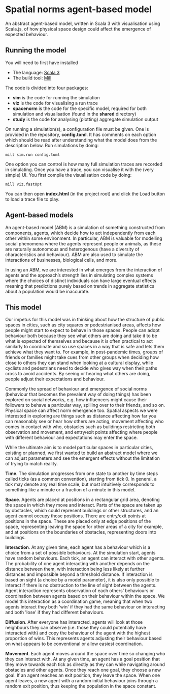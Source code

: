 # Spatial norms agent-based model

An abstract agent-based model, written in Scala 3 with visualisation using Scala.js, of how physical space design could
affect the emergence of expected behaviour.

## Running the model

You will need to first have installed
- The language: [Scala 3](https://www.scala-lang.org/download/)
- The build tool: [Mill](https://com-lihaoyi.github.io/mill/mill/Intro_to_Mill.html)

The code is divided into four packages:
- **sim** is the code for running the simulation
- **viz** is the code for visualising a run trace
- **spacenorm** is the code for the specific model, required for both simulation and visualisation (found in the **shared** directory)
- **study** is the code for analysing (plotting) aggregate simulation output

On running a simulation(s), a configuration file must be given. One is provided in the repository, **config.toml**.
It has comments on each option which should be read after understanding what the model does from the description below.
Run simulations by doing:

`mill sim.run config.toml`

One option you can control is how many full simulation traces are recorded in simulating. Once you have a trace, you can visualise it
with the (very simple) UI. You first compile the visualisation code by doing:

`mill viz.fastOpt`

You can then open **index.html** (in the project root) and click the Load button to load a trace file to play.

## Agent-based models

An agent-based model (ABM) is a simulation of something constructed from components, agents, which decide how to act 
independently from each other within some environment. In particular, ABM is valuable for modelling social phenomena 
where the agents represent people or animals, as these are naturally autonomous and heterogenous (have a diversity of 
characteristics and behaviour). ABM are also used to simulate the interactions of businesses, biological cells, and more.

In using an ABM, we are interested in what emerges from the interaction of agents and the approach’s strength lies in
simulating complex systems where the choices of distinct individuals can have large eventual effects meaning that
predictions purely based on trends in aggregate statistics about a population would be inaccurate.

## This model

Our impetus for this model was in thinking about how the structure of public spaces in cities, such as city squares or
pedestrianised areas, affects how people might start to expect to behave in those spaces. People can adopt behaviour both
because they see what others are doing and take it to be what is expected of themselves and because it is often practical
to act similarly to coordinate and so use spaces in a way that is safe and lets them achieve what they want to. For example,
in post-pandemic times, groups of friends or families might take cues from other groups when deciding how close to others they
can stand when looking at a cultural display, while cyclists and pedestrians need to decide who gives way when their paths
cross to avoid accidents. By seeing or hearing what others are doing, people adjust their expectations and behaviour.

Commonly the spread of behaviour and emergence of social norms (behaviour that becomes the prevalent way of doing things) has
been explored on social networks, e.g. how influencers might cause their followers to behave a particular way, spilling over
to their friends, and so on. Physical space can affect norm emergence too. Spatial aspects we were interested in exploring are
things such as distance affecting how far you can reasonably see or hear how others are acting, movement affecting who comes in
contact with who, obstacles such as buildings restricting both observation and movement, and entry/exit points affecting where
people with different behaviour and expectations may enter the space.

While the ultimate aim is to model particular spaces in particular cities, existing or planned, we first wanted to build an 
abstract model where we can adjust parameters and see the emergent effects without the limitation of trying to match reality.

**Time**.
The simulation progresses from one state to another by time steps called ticks (as a common convention), starting from tick 0.
In general, a tick may denote any real time scale, but most intuitively corresponds to something like a minute or a fraction of a
minute in this model.

**Space**.
Agents are placed at positions in a rectangular grid area, denoting the space in which they move and interact. Parts of the
space are taken up by obstacles, which could represent buildings or other structures, and an agent cannot occupy those positions.
There are entry/exit points at positions in the space. These are placed only at edge positions of the space, representing leaving
the space for other areas of a city for example, and at positions on the boundaries of obstacles, representing doors into buildings.

**Interaction**.
At any given time, each agent has a behaviour which is a choice from a set of possible behaviours. At the simulation
start, agents have random behaviours. Each tick, an agent can interact with other agents. The probability of one agent interacting
with another depends on the distance between them, with interaction being less likely at further distances and impossible beyond a
threshold distance. If interaction is based on sight (a choice by a model parameter), it is also only possible to interact if there
is no obstruction to the line of sight between the agents. Agent interaction represents observation of each others’ behaviours or
coordination between agents based on their behaviour within the space. We model this interaction as a coordination game, meaning
that when two agents interact they both 'win' if they had the same behaviour on interacting and both 'lose' if they had different behaviours.

**Diffusion**.
After everyone has interacted, agents will look at those neighbours they can observe (i.e. those they could potentially
have interacted with) and copy the behaviour of the agent with the highest proportion of wins. This represents agents adjusting their
behaviour based on what appears to be conventional or allow easiest coordination.

**Movement**.
Each agent moves around the space over time so changing who they can interact with. At any given time, an agent has a goal
position that they move towards each tick as directly as they can while navigating around obstacles and other agents. Once they reach
one goal, they choose a new goal. If an agent reaches an exit position, they leave the space. When one agent leaves, a new agent with
a random initial behaviour joins through a random exit position, thus keeping the population in the space constant.


